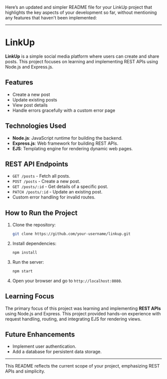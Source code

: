 Here’s an updated and simpler README file for your LinkUp project that highlights the key aspects of your development so far, without mentioning any features that haven't been implemented:

---

# LinkUp

**LinkUp** is a simple social media platform where users can create and share posts. This project focuses on learning and implementing REST APIs using Node.js and Express.js.

## Features
- Create a new post
- Update existing posts
- View post details
- Handle errors gracefully with a custom error page

## Technologies Used
- **Node.js**: JavaScript runtime for building the backend.
- **Express.js**: Web framework for building REST APIs.
- **EJS**: Templating engine for rendering dynamic web pages.

## REST API Endpoints
- `GET /posts` - Fetch all posts.
- `POST /posts` - Create a new post.
- `GET /posts/:id` - Get details of a specific post.
- `PATCH /posts/:id` - Update an existing post.
- Custom error handling for invalid routes.

## How to Run the Project
1. Clone the repository:
    ```bash
    git clone https://github.com/your-username/linkup.git
    ```
2. Install dependencies:
    ```bash
    npm install
    ```
3. Run the server:
    ```bash
    npm start
    ```
4. Open your browser and go to `http://localhost:8080`.

## Learning Focus
The primary focus of this project was learning and implementing **REST APIs** using Node.js and Express. This project provided hands-on experience with request handling, routing, and integrating EJS for rendering views.

## Future Enhancements
- Implement user authentication.
- Add a database for persistent data storage.

---

This README reflects the current scope of your project, emphasizing REST APIs and simplicity.

